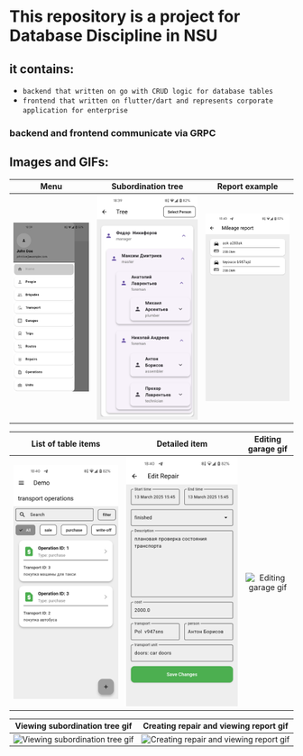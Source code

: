 # This repository is a project for Database Discipline in NSU

## it contains:
- ```backend that written on go with CRUD logic for database tables```
- ```frontend that written on flutter/dart and represents corporate application for enterprise```

### backend and frontend communicate via GRPC

## Images and GIFs:

| Menu | Subordination tree | Report example |
|:-:|:-:|:-:|
| ![Menu](/images/menu.png) | ![Subordination tree](/images/tree.png) | ![Report example](/images/mileage_report.png) |

| List of table items | Detailed item | Editing garage gif |
|:-:|:-:|:-:|
| ![List of table items](/images/transport_op_screen.png) | ![Detailed item](/images/detailed_repair_screen.png) | ![Editing garage gif](/images/garage_example.gif) |

| Viewing subordination tree gif | Creating repair and viewing report gif |
|:-:|:-:|
| ![Viewing subordination tree gif](/images/sub_tree.gif) | ![Creating repair and viewing report gif](/images/repairs.gif) |
